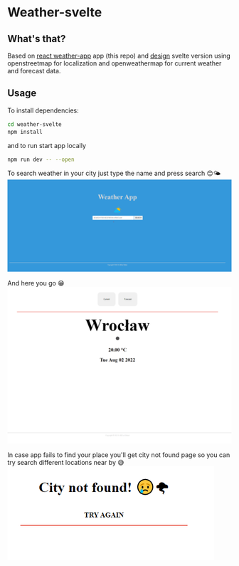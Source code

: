 # Weather-svelte

## What's that?

Based on [react weather-app](https://github.com/Pookacz/weather-app) app (this repo) and [design](https://www.figma.com/file/yMZDGCUYZ95xXaA0EZyLib/pookacz-weather-app?node-id=0%3A1) svelte version using openstreetmap for localization and openweathermap for current weather and forecast data.

## Usage

To install dependencies:

```sh
cd weather-svelte
npm install
```

and to run start app locally

```sh
npm run dev -- --open
```

To search weather in your city just type the name and press search 😊🌤
![search screen](readmeFiles/mainscreen.png)

And  here you go 😁
![example city screen](readmeFiles/exampleCity.png)

In case app fails to find your place you'll get city not found page so you can try search different locations near by 😅
![city not found screen](readmeFiles/citynotfound.png)
